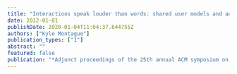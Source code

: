 ```yaml
---
title: "Interactions speak louder than words: shared user models and adaptive interfaces"
date: 2012-01-01
publishDate: 2020-01-04T11:04:37.644755Z
authors: ["Kyle Montague"]
publication_types: ["1"]
abstract: ""
featured: false
publication: "*Adjunct proceedings of the 25th annual ACM symposium on User interface software and technology*"
---
```


